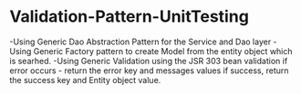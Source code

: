 # Validation-Pattern-UnitTesting

-Using Generic Dao Abstraction Pattern for the Service and Dao layer
-Using Generic Factory pattern to create Model from the entity object which is searhed.
-Using Generic Validation using the JSR 303 bean validation
  if error occurs - return the error key and messages values
  if success, return the success key and Entity object value.

